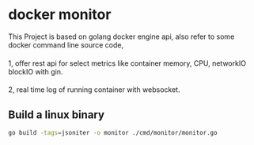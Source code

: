 # docker monitor

This Project is based on golang docker engine api, also refer to some docker command line source code,
####

1, offer rest api for select metrics like container memory, CPU, networkIO  blockIO  with gin.
####
2, real time log of running container with websocket.

## Build a linux binary

```sh
go build -tags=jsoniter -o monitor ./cmd/monitor/monitor.go
```
